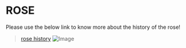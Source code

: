 # ROSE
Please use the below link to know more about the history of the rose! 
> [rose history](https://www.worldhistory.org/article/2264/a-brief-history-of-the-rose/)
![Image](https://www.gardenzeus.com/wp-content/uploads/shutterstock_144180568-1-scaled.jpg)
